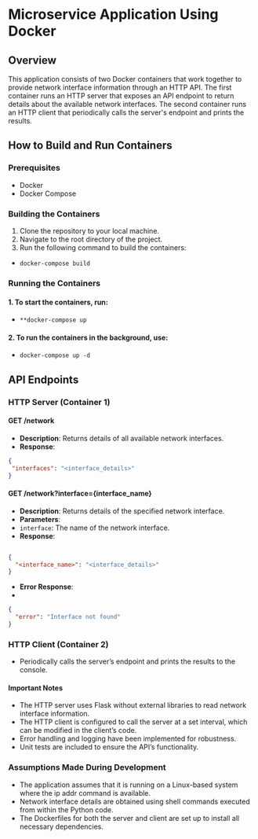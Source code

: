 # Microservice Application Using Docker

## Overview
This application consists of two Docker containers that work together to provide network interface information through an HTTP API. The first container runs an HTTP server that exposes an API endpoint to return details about the available network interfaces. The second container runs an HTTP client that periodically calls the server's endpoint and prints the results.

## How to Build and Run Containers

### Prerequisites
- Docker
- Docker Compose

### Building the Containers
1. Clone the repository to your local machine.
2. Navigate to the root directory of the project.
3. Run the following command to build the containers:

- `docker-compose build`


### Running the Containers
#### 1. To start the containers, run:

- `**docker-compose up`

#### 2. To run the containers in the background, use:

- `docker-compose up -d`


## API Endpoints

### HTTP Server (Container 1)

#### GET /network
- **Description**: Returns details of all available network interfaces.
- **Response**:
```json
{
 "interfaces": "<interface_details>"
}
```

#### GET /network?interface={interface_name}
- **Description**: Returns details of the specified network interface.
- **Parameters**:
- `interface`: The name of the network interface.
- **Response**:
```json

{
  "<interface_name>": "<interface_details>"
}
```

- **Error Response**:
- 
```json
{
  "error": "Interface not found"
}
```

### HTTP Client (Container 2)
- Periodically calls the server’s endpoint and prints the results to the console.
#### Important Notes
- The HTTP server uses Flask without external libraries to read network interface information.
- The HTTP client is configured to call the server at a set interval, which can be modified in the client’s code.
- Error handling and logging have been implemented for robustness.
- Unit tests are included to ensure the API’s functionality.
### Assumptions Made During Development
- The application assumes that it is running on a Linux-based system where the ip addr command is available.
- Network interface details are obtained using shell commands executed from within the Python code.
- The Dockerfiles for both the server and client are set up to install all necessary dependencies.
